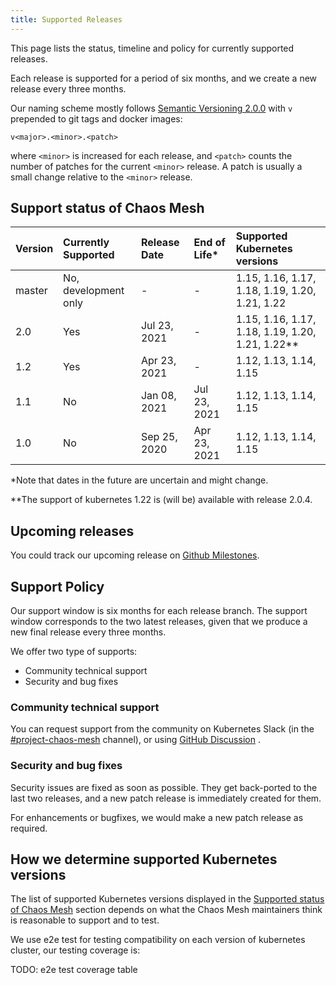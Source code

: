 ```yaml
---
title: Supported Releases
---
```


This page lists the status, timeline and policy for currently supported releases.

Each release is supported for a period of six months, and we create a new release every three months.

Our naming scheme mostly follows [Semantic Versioning 2.0.0](https://semver.org/) with `v` prepended to git tags and docker images:

```plain
v<major>.<minor>.<patch>
```

where `<minor>` is increased for each release, and `<patch>` counts the number of patches for the current `<minor>` release. A patch is usually a small change relative to the `<minor>` release.

## Support status of Chaos Mesh

| Version | Currently Supported  | Release Date | End of Life* | Supported Kubernetes versions                    |
| :------ | :------------------- | :----------- | :----------- | :----------------------------------------------- |
| master  | No, development only | -            | -            | 1.15, 1.16, 1.17, 1.18, 1.19, 1.20, 1.21, 1.22   |
| 2.0     | Yes                  | Jul 23, 2021 | -            | 1.15, 1.16, 1.17, 1.18, 1.19, 1.20, 1.21, 1.22** |
| 1.2     | Yes                  | Apr 23, 2021 | -            | 1.12, 1.13, 1.14, 1.15                           |
| 1.1     | No                   | Jan 08, 2021 | Jul 23, 2021 | 1.12, 1.13, 1.14, 1.15                           |
| 1.0     | No                   | Sep 25, 2020 | Apr 23, 2021 | 1.12, 1.13, 1.14, 1.15                           |

*Note that dates in the future are uncertain and might change.

**The support of kubernetes 1.22 is (will be) available with release 2.0.4.

## Upcoming releases

You could track our upcoming release on [Github Milestones](https://github.com/chaos-mesh/chaos-mesh/milestones).

## Support Policy

Our support window is six months for each release branch. The support window corresponds to the two latest releases, given that we produce a new final release every three months.

We offer two type of supports:

- Community technical support
- Security and bug fixes

### Community technical support

You can request support from the community on Kubernetes Slack (in the [#project-chaos-mesh](https://cloud-native.slack.com/archives/C0193VAV272) channel), or using [GitHub Discussion](https://github.com/chaos-mesh/chaos-mesh/discussions) .

### Security and bug fixes

Security issues are fixed as soon as possible. They get back-ported to the last two releases, and a new patch release is immediately created for them.

For enhancements or bugfixes, we would make a new patch release as required.

## How we determine supported Kubernetes versions

The list of supported Kubernetes versions displayed in the [Supported status of Chaos Mesh](#support-status-of-chaos-mesh) section depends on what the Chaos Mesh maintainers think is reasonable to support and to test.

We use e2e test for testing compatibility on each version of kubernetes cluster, our testing coverage is:

TODO: e2e test coverage table
